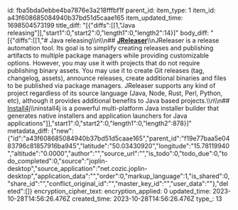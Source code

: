 id: fba5bda0ebbe4ba7876e3a218fffbf1f
parent_id: 
item_type: 1
item_id: a43f608685084940b37bd51d5caae165
item_updated_time: 1698504573199
title_diff: "[{\"diffs\":[[1,\"Java releasing\"]],\"start1\":0,\"start2\":0,\"length1\":0,\"length2\":14}]"
body_diff: "[{\"diffs\":[[1,\"# Java releasing\\\n\\\n## [**JReleaser**](https://jreleaser.org/)\\\nJReleaser is a release automation tool. Its goal is to simplify creating releases and publishing artifacts to multiple package managers while providing customizable options. However, you may use it with projects that do not require publishing binary assets. You may use it to create Git releases (tag, changelog, assets), announce releases, create additional binaries and files to be published via package managers. JReleaser supports any kind of project regardless of its source language (Java, Node, Rust, Perl, Python, etc), although it provides additional benefits to Java based projects.\\\n\\\n## [Install4j](https://www.ej-technologies.com/products/install4j/overview.html)\\\ninstall4j is a powerful multi-platform Java installer builder that generates native installers and application launchers for Java applications\"]],\"start1\":0,\"start2\":0,\"length1\":0,\"length2\":878}]"
metadata_diff: {"new":{"id":"a43f608685084940b37bd51d5caae165","parent_id":"f19e77baa5e0483796c81857916ba945","latitude":"50.03430920","longitude":"15.78119940","altitude":"0.0000","author":"","source_url":"","is_todo":0,"todo_due":0,"todo_completed":0,"source":"joplin-desktop","source_application":"net.cozic.joplin-desktop","application_data":"","order":0,"markup_language":1,"is_shared":0,"share_id":"","conflict_original_id":"","master_key_id":"","user_data":""},"deleted":[]}
encryption_cipher_text: 
encryption_applied: 0
updated_time: 2023-10-28T14:56:26.476Z
created_time: 2023-10-28T14:56:26.476Z
type_: 13